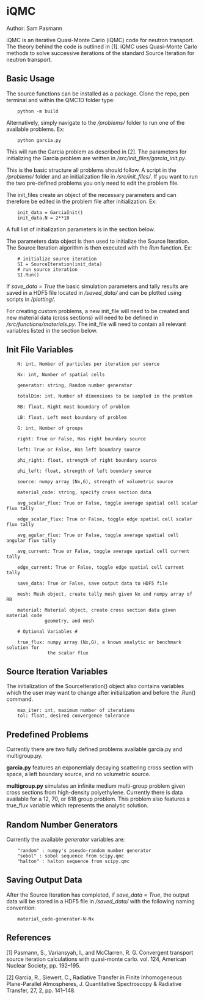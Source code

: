# iQMC
Author: Sam Pasmann

iQMC is an iterative Quasi-Monte Carlo (iQMC) code for neutron transport.
The theory behind the code is outlined in [1]. iQMC uses Quasi-Monte Carlo 
methods to solve successive iterations of the standard Source Iteration for 
neutron transport.
 
## Basic Usage 

The source functions can be installed as a package. Clone the repo, pen terminal 
and within the QMC1D folder type:
```
    python -m build
```

Alternatively, simply navigate to the */problems/* folder to run one of the 
available problems. Ex:
```
    python garcia.py
```

This will run the Garcia problem as described in [2]. The parameters for initializing
the Garcia problem are written in */src/init_files/garcia_init.py*. 

This is the basic structure all problems should follow. A script in the 
*/problems/* folder and an initialization file in */src/init_files/*. If you 
want to run the two pre-defined problems you only need to edit the problem file.

The init_files create an object of the necessary parameters and can therefore be edited
in the problem file after initialization. Ex:
```
    init_data = GarciaInit()
    init_data.N = 2**10
```
A full list of initialization parameters is in the section below.

The parameters data object is then used to initialize the Source Iteration.
The Source Iteration algorithm is then executed with the *Run* function. Ex:
```
    # initialize source iteration
    SI = SourceIteration(init_data)
    # run source iteration
    SI.Run()
```
If *save_data = True* the basic simulation parameters and tally results are 
saved in a HDF5 file located in */saved_data/* and can be plotted using scripts
in */plotting/*.

For creating custom problems, a new init_file will need to be created and new
material data (cross sections) will need to be defined in */src/functions/materials.py*.
The init_file will need to contain all relevant variables listed in the section
below.


## Init File Variables

```
    N: int, Number of particles per iteration per source
    
    Nx: int, Number of spatial cells
    
    generator: string, Random number generator
    
    totalDim: int, Number of dimensions to be sampled in the problem
    
    RB: float, Right most boundary of problem
    
    LB: float, Left most boundary of problem
    
    G: int, Number of groups
    
    right: True or False, Has right boundary source
    
    left: True or False, Has left boundary source
    
    phi_right: float, strength of right boundary source
    
    phi_left: float, strength of left boundary source
    
    source: numpy array (Nx,G), strength of volumetric source
    
    material_code: string, specify cross section data
    
    avg_scalar_flux: True or False, toggle average spatial cell scalar flux tally
    
    edge_scalar_flux: True or False, toggle edge spatial cell scalar flux tally
    
    avg_agular_flux: True or False, toggle average spatial cell angular flux tally
    
    avg_current: True or False, toggle average spatial cell current tally
    
    edge_current: True or False, toggle edge spatial cell current tally
    
    save_data: True or False, save output data to HDF5 file
    
    mesh: Mesh object, create tally mesh given Nx and numpy array of RB
    
    material: Material object, create cross section data given material code
              geometry, and mesh
              
    # Optional Variables #
    
    true_flux: numpy array (Nx,G), a known analytic or benchmark solution for
               the scalar flux
```

## Source Iteration Variables

The initialization of the SourceIteration() object also contains variables which
the user may want to change after initialization and before the .Run() command.
```
    max_iter: int, maximum number of iterations 
    tol: float, desired convergence tolerance
```

## Predefined Problems

Currently there are two fully defined problems available garcia.py and multigroup.py.

**garcia.py** features an exponentialy decaying scattering cross section with space,
a left boundary source, and no volumetric source.

**multigroup.py** simulates an infinite medium multi-group problem given cross
sections from high-density polyethylene. Currently there is data available for 
a 12, 70, or 618 group problem. This problem also features a true_flux variable 
which represents the analytic solution.

## Random Number Generators

Currently the available *generator* variables are:
```
    "random" : numpy's pseudo-random number generator
    "sobol" : sobol sequence from scipy.qmc
    "halton" : halton sequence from scipy.qmc
```

## Saving Output Data

After the Source Iteration has completed, if *save_data = True*, the output data
will be stored in a HDF5 file in */saved_data/* with the following naming
convention:
```
    material_code-generator-N-Nx
```

## References 

[1] Pasmann, S., Variansyah, I., and McClarren, R. G. Convergent transport 
    source iteration calculations with quasi-monte carlo. vol. 124,
    American Nuclear Society, pp. 192–195.
    
[2] Garcia, R., Siewert, C., Radiative Transfer in Finite Inhomogeneous 
    Plane-Parallel Atmospheres, J. Quantitative Spectroscopy & Radiative 
    Transfer, 27, 2, pp. 141–148.

